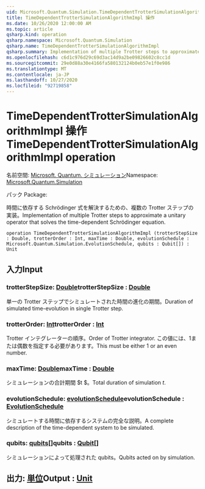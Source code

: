 ```yaml
---
uid: Microsoft.Quantum.Simulation.TimeDependentTrotterSimulationAlgorithmImpl
title: TimeDependentTrotterSimulationAlgorithmImpl 操作
ms.date: 10/26/2020 12:00:00 AM
ms.topic: article
qsharp.kind: operation
qsharp.namespace: Microsoft.Quantum.Simulation
qsharp.name: TimeDependentTrotterSimulationAlgorithmImpl
qsharp.summary: Implementation of multiple Trotter steps to approximate a unitary operator that solves the time-dependent Schrödinger equation.
ms.openlocfilehash: c6d1c976d29c69d3ac14d9a2be09826602c8cc1d
ms.sourcegitcommit: 29e0d88a30e4166fa580132124b0eb57e1f0e986
ms.translationtype: MT
ms.contentlocale: ja-JP
ms.lasthandoff: 10/27/2020
ms.locfileid: "92719858"
---
```

# <a name="timedependenttrottersimulationalgorithmimpl-operation"></a><span data-ttu-id="fa434-102">TimeDependentTrotterSimulationAlgorithmImpl 操作</span><span class="sxs-lookup"><span data-stu-id="fa434-102">TimeDependentTrotterSimulationAlgorithmImpl operation</span></span>

<span data-ttu-id="fa434-103">名前空間: [Microsoft. Quantum. シミュレーション](xref:Microsoft.Quantum.Simulation)</span><span class="sxs-lookup"><span data-stu-id="fa434-103">Namespace: [Microsoft.Quantum.Simulation](xref:Microsoft.Quantum.Simulation)</span></span>

<span data-ttu-id="fa434-104">パック [](https://nuget.org/packages/)</span><span class="sxs-lookup"><span data-stu-id="fa434-104">Package: [](https://nuget.org/packages/)</span></span>


<span data-ttu-id="fa434-105">時間に依存する Schrödinger 式を解決するための、複数の Trotter ステップの実装。</span><span class="sxs-lookup"><span data-stu-id="fa434-105">Implementation of multiple Trotter steps to approximate a unitary operator that solves the time-dependent Schrödinger equation.</span></span>

```qsharp
operation TimeDependentTrotterSimulationAlgorithmImpl (trotterStepSize : Double, trotterOrder : Int, maxTime : Double, evolutionSchedule : Microsoft.Quantum.Simulation.EvolutionSchedule, qubits : Qubit[]) : Unit
```


## <a name="input"></a><span data-ttu-id="fa434-106">入力</span><span class="sxs-lookup"><span data-stu-id="fa434-106">Input</span></span>

### <a name="trotterstepsize--double"></a><span data-ttu-id="fa434-107">trotterStepSize: [Double](xref:microsoft.quantum.lang-ref.double)</span><span class="sxs-lookup"><span data-stu-id="fa434-107">trotterStepSize : [Double](xref:microsoft.quantum.lang-ref.double)</span></span>

<span data-ttu-id="fa434-108">単一の Trotter ステップでシミュレートされた時間の進化の期間。</span><span class="sxs-lookup"><span data-stu-id="fa434-108">Duration of simulated time-evolution in single Trotter step.</span></span>


### <a name="trotterorder--int"></a><span data-ttu-id="fa434-109">trotterOrder: [Int](xref:microsoft.quantum.lang-ref.int)</span><span class="sxs-lookup"><span data-stu-id="fa434-109">trotterOrder : [Int](xref:microsoft.quantum.lang-ref.int)</span></span>

<span data-ttu-id="fa434-110">Trotter インテグレーターの順序。</span><span class="sxs-lookup"><span data-stu-id="fa434-110">Order of Trotter integrator.</span></span> <span data-ttu-id="fa434-111">この値には、1または偶数を指定する必要があります。</span><span class="sxs-lookup"><span data-stu-id="fa434-111">This must be either 1 or an even number.</span></span>


### <a name="maxtime--double"></a><span data-ttu-id="fa434-112">maxTime: [Double](xref:microsoft.quantum.lang-ref.double)</span><span class="sxs-lookup"><span data-stu-id="fa434-112">maxTime : [Double](xref:microsoft.quantum.lang-ref.double)</span></span>

<span data-ttu-id="fa434-113">シミュレーションの合計期間 $t $。</span><span class="sxs-lookup"><span data-stu-id="fa434-113">Total duration of simulation $t$.</span></span>


### <a name="evolutionschedule--evolutionschedule"></a><span data-ttu-id="fa434-114">evolutionSchedule: [evolutionSchedule](xref:Microsoft.Quantum.Simulation.EvolutionSchedule)</span><span class="sxs-lookup"><span data-stu-id="fa434-114">evolutionSchedule : [EvolutionSchedule](xref:Microsoft.Quantum.Simulation.EvolutionSchedule)</span></span>

<span data-ttu-id="fa434-115">シミュレートする時間に依存するシステムの完全な説明。</span><span class="sxs-lookup"><span data-stu-id="fa434-115">A complete description of the time-dependent system to be simulated.</span></span>


### <a name="qubits--qubit"></a><span data-ttu-id="fa434-116">qubits: [qubits](xref:microsoft.quantum.lang-ref.qubit)[]</span><span class="sxs-lookup"><span data-stu-id="fa434-116">qubits : [Qubit](xref:microsoft.quantum.lang-ref.qubit)[]</span></span>

<span data-ttu-id="fa434-117">シミュレーションによって処理された qubits。</span><span class="sxs-lookup"><span data-stu-id="fa434-117">Qubits acted on by simulation.</span></span>



## <a name="output--unit"></a><span data-ttu-id="fa434-118">出力: [単位](xref:microsoft.quantum.lang-ref.unit)</span><span class="sxs-lookup"><span data-stu-id="fa434-118">Output : [Unit](xref:microsoft.quantum.lang-ref.unit)</span></span>

